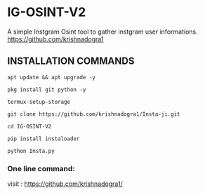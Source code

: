 # IG-OSINT-V2
A simple Instgram Osint tool to gather instgram user informations.
https://github.com/krishnadogra1
## INSTALLATION COMMANDS
```
apt update && apt upgrade -y
```
```
pkg install git python -y
```
```
termux-setup-storage
```
```
git clone https://github.com/krishnadogra1/Insta-ji.git
```
```
cd IG-OSINT-V2
```
```
pip install instaloader
```
```
python Insta.py
```
### One line command:
visit : <a href="https://github.com/krishnadogra1/">https://github.com/krishnadogra1/</a>
